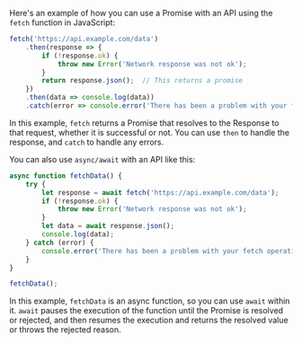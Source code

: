 Here's an example of how you can use a Promise with an API using the `fetch` function in JavaScript:

```javascript
fetch('https://api.example.com/data')
    .then(response => {
        if (!response.ok) {
            throw new Error('Network response was not ok');
        }
        return response.json();  // This returns a promise
    })
    .then(data => console.log(data))
    .catch(error => console.error('There has been a problem with your fetch operation:', error));
```

In this example, `fetch` returns a Promise that resolves to the Response to that request, whether it is successful or not. You can use `then` to handle the response, and `catch` to handle any errors.

You can also use `async/await` with an API like this:

```javascript
async function fetchData() {
    try {
        let response = await fetch('https://api.example.com/data');
        if (!response.ok) {
            throw new Error('Network response was not ok');
        }
        let data = await response.json();
        console.log(data);
    } catch (error) {
        console.error('There has been a problem with your fetch operation:', error);
    }
}

fetchData();
```

In this example, `fetchData` is an async function, so you can use `await` within it. `await` pauses the execution of the function until the Promise is resolved or rejected, and then resumes the execution and returns the resolved value or throws the rejected reason.